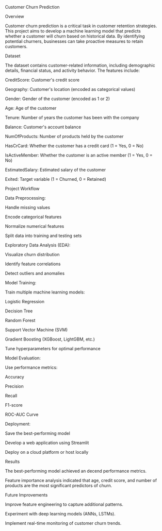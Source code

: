 Customer Churn Prediction

Overview

Customer churn prediction is a critical task in customer retention strategies. This project aims to develop a machine learning model that predicts whether a customer will churn based on historical data. By identifying potential churners, businesses can take proactive measures to retain customers.

Dataset

The dataset contains customer-related information, including demographic details, financial status, and activity behavior. The features include:

CreditScore: Customer's credit score

Geography: Customer's location (encoded as categorical values)

Gender: Gender of the customer (encoded as 1 or 2)

Age: Age of the customer

Tenure: Number of years the customer has been with the company

Balance: Customer's account balance

NumOfProducts: Number of products held by the customer

HasCrCard: Whether the customer has a credit card (1 = Yes, 0 = No)

IsActiveMember: Whether the customer is an active member (1 = Yes, 0 = No)

EstimatedSalary: Estimated salary of the customer

Exited: Target variable (1 = Churned, 0 = Retained)

Project Workflow

Data Preprocessing:

Handle missing values

Encode categorical features

Normalize numerical features

Split data into training and testing sets

Exploratory Data Analysis (EDA):

Visualize churn distribution

Identify feature correlations

Detect outliers and anomalies

Model Training:

Train multiple machine learning models:

Logistic Regression

Decision Tree

Random Forest

Support Vector Machine (SVM)

Gradient Boosting (XGBoost, LightGBM, etc.)

Tune hyperparameters for optimal performance

Model Evaluation:

Use performance metrics:

Accuracy

Precision

Recall

F1-score

ROC-AUC Curve

Deployment:

Save the best-performing model

Develop a web application using Streamlit

Deploy on a cloud platform or host locally

Results

The best-performing model achieved an decend performance metrics.

Feature importance analysis indicated that age, credit score, and number of products are the most significant predictors of churn.

Future Improvements

Improve feature engineering to capture additional patterns.

Experiment with deep learning models (ANNs, LSTMs).

Implement real-time monitoring of customer churn trends.
